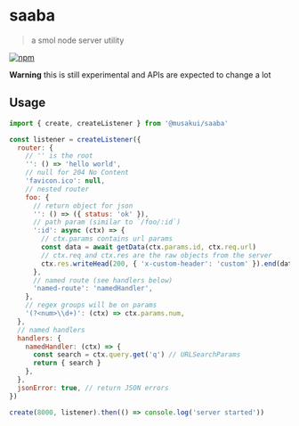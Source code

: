 # saaba

> a smol node server utility

[![npm](https://img.shields.io/npm/v/@musakui/saaba.svg)](https://www.npmjs.com/package/@musakui/saaba)

**Warning** this is still experimental and APIs are expected to change a lot

## Usage

```js
import { create, createListener } from '@musakui/saaba'

const listener = createListener({
  router: {
    // '' is the root
    '': () => 'hello world',
    // null for 204 No Content
    'favicon.ico': null,
    // nested router
    foo: {
      // return object for json
      '': () => ({ status: 'ok' }),
      // path param (similar to `/foo/:id`)
      ':id': async (ctx) => {
        // ctx.params contains url params
        const data = await getData(ctx.params.id, ctx.req.url)
        // ctx.req and ctx.res are the raw objects from the server
        ctx.res.writeHead(200, { 'x-custom-header': 'custom' }).end(data)
      },
      // named route (see handlers below)
      'named-route': 'namedHandler',
    },
    // regex groups will be on params
    '(?<num>\\d+)': (ctx) => ctx.params.num,
  },
  // named handlers
  handlers: {
    namedHandler: (ctx) => {
      const search = ctx.query.get('q') // URLSearchParams
      return { search }
    },
  },
  jsonError: true, // return JSON errors
})

create(8000, listener).then(() => console.log('server started'))
```
